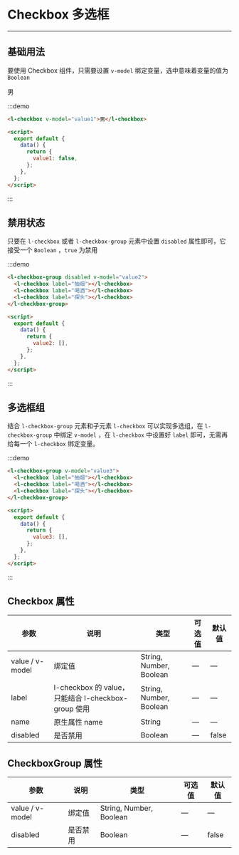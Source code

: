 <script>
export default {
  data() {
    return {
      value1: false,
      value2: [],
      value3: []
    };
  }
};
</script>

# Checkbox 多选框

---

## 基础用法

要使用 Checkbox 组件，只需要设置 `v-model` 绑定变量，选中意味着变量的值为`Boolean`

<div class='demo-block'>
<l-checkbox v-model="value1">男</l-checkbox>
</div>

:::demo

```html
<l-checkbox v-model="value1">男</l-checkbox>

<script>
  export default {
    data() {
      return {
        value1: false,
      };
    },
  };
</script>
```

:::

## 禁用状态

只要在 `l-checkbox` 或者 `l-checkbox-group` 元素中设置 `disabled` 属性即可，它接受一个 `Boolean` ，`true` 为禁用

<div class='demo-block'>
<l-checkbox-group disabled v-model="value2">
      <l-checkbox label="抽烟"></l-checkbox>
      <l-checkbox label="喝酒"></l-checkbox>
      <l-checkbox label="探头"></l-checkbox>
    </l-checkbox-group>
</div>

:::demo

```html
<l-checkbox-group disabled v-model="value2">
  <l-checkbox label="抽烟"></l-checkbox>
  <l-checkbox label="喝酒"></l-checkbox>
  <l-checkbox label="探头"></l-checkbox>
</l-checkbox-group>

<script>
  export default {
    data() {
      return {
        value2: [],
      };
    },
  };
</script>
```

:::

## 多选框组

结合 `l-checkbox-group` 元素和子元素 `l-checkbox` 可以实现多选组，在 `l-checkbox-group` 中绑定 `v-model` ，在 `l-checkbox` 中设置好 `label` 即可，无需再给每一个 `l-checkbox` 绑定变量。

<div class='demo-block'>
    <l-checkbox-group v-model="value3">
      <l-checkbox label="抽烟"></l-checkbox>
      <l-checkbox label="喝酒"></l-checkbox>
      <l-checkbox label="探头"></l-checkbox>
    </l-checkbox-group>
</div>

:::demo

```html
<l-checkbox-group v-model="value3">
  <l-checkbox label="抽烟"></l-checkbox>
  <l-checkbox label="喝酒"></l-checkbox>
  <l-checkbox label="探头"></l-checkbox>
</l-checkbox-group>

<script>
  export default {
    data() {
      return {
        value3: [],
      };
    },
  };
</script>
```

:::

## Checkbox 属性

| 参数            | 说明                                                | 类型                    | 可选值 | 默认值 |
| --------------- | --------------------------------------------------- | ----------------------- | ------ | ------ |
| value / v-model | 绑定值                                              | String, Number, Boolean | —      | —      |
| label           | l-checkbox 的 value，只能结合 l-checkbox-group 使用 | String, Number, Boolean | —      | —      |
| name            | 原生属性 name                                       | String                  | —      | —      |
| disabled        | 是否禁用                                            | Boolean                 | —      | false  |

## CheckboxGroup 属性

| 参数            | 说明     | 类型                    | 可选值 | 默认值 |
| --------------- | -------- | ----------------------- | ------ | ------ |
| value / v-model | 绑定值   | String, Number, Boolean | —      | —      |
| disabled        | 是否禁用 | Boolean                 | —      | false  |
